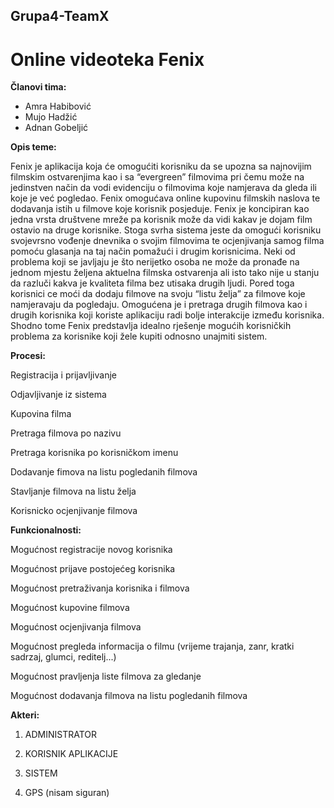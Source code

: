 ﻿## Grupa4-TeamX
# Online videoteka Fenix 
**Članovi tima:**
* Amra Habibović
* Mujo Hadžić
* Adnan Gobeljić

****Opis teme:****

Fenix je aplikacija koja će omogućiti korisniku da se upozna sa najnovijim filmskim ostvarenjima kao i sa “evergreen” filmovima pri čemu može na jedinstven način da vodi evidenciju o filmovima koje namjerava da gleda ili koje je već pogledao. Fenix omogućava online kupovinu filmskih naslova te dodavanja istih u filmove koje korisnik posjeduje. Fenix je koncipiran kao jedna vrsta društvene mreže pa korisnik može da vidi kakav je dojam film ostavio na druge korisnike. Stoga svrha sistema jeste da omogući korisniku svojevrsno vođenje dnevnika o svojim filmovima te ocjenjivanja samog filma pomoću glasanja na taj način pomažući i drugim korisnicima. Neki od problema koji se javljaju je što nerijetko osoba ne može da pronađe na jednom mjestu željena aktuelna filmska ostvarenja ali isto tako nije u stanju da razluči kakva je kvaliteta filma bez utisaka drugih ljudi.  Pored toga korisnici ce moći da dodaju filmove na svoju “listu želja” za filmove koje namjeravaju da pogledaju. Omogućena je i pretraga drugih filmova kao i drugih korisnika koji koriste aplikaciju radi bolje interakcije između korisnika. Shodno tome Fenix predstavlja idealno rješenje mogućih korisničkih problema za korisnike koji žele kupiti odnosno unajmiti sistem.

****Procesi:****


Registracija i prijavljivanje

Odjavljivanje iz sistema

Kupovina filma
 
Pretraga filmova po nazivu

Pretraga korisnika po korisničkom imenu

Dodavanje fimova na listu pogledanih filmova

Stavljanje filmova na listu želja

Korisnicko ocjenjivanje filmova

****Funkcionalnosti:****

Mogućnost registracije novog korisnika

Mogućnost prijave postojećeg korisnika

Mogućnost pretraživanja korisnika i filmova

Mogućnost kupovine filmova

Mogućnost ocjenjivanja filmova

Mogućnost pregleda informacija o filmu (vrijeme trajanja, zanr, kratki sadrzaj, glumci, reditelj...)

Mogućnost pravljenja liste filmova za gledanje

Mogućnost dodavanja filmova na listu pogledanih filmova

****Akteri:****

1. ADMINISTRATOR

2. KORISNIK APLIKACIJE

3. SISTEM

4. GPS (nisam siguran)

 

